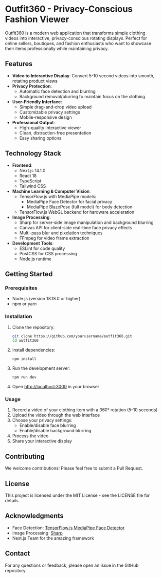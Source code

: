 # Outfit360 - Privacy-Conscious Fashion Viewer

Outfit360 is a modern web application that transforms simple clothing videos into interactive, privacy-conscious rotating displays. Perfect for online sellers, boutiques, and fashion enthusiasts who want to showcase their items professionally while maintaining privacy.

## Features

- **Video to Interactive Display**: Convert 5-10 second videos into smooth, rotating product views
- **Privacy Protection**:
  - Automatic face detection and blurring
  - Background removal/blurring to maintain focus on the clothing
- **User-Friendly Interface**:
  - Simple drag-and-drop video upload
  - Customizable privacy settings
  - Mobile-responsive design
- **Professional Output**:
  - High-quality interactive viewer
  - Clean, distraction-free presentation
  - Easy sharing options

## Technology Stack

- **Frontend**:
  - Next.js 14.1.0
  - React 18
  - TypeScript
  - Tailwind CSS
- **Machine Learning & Computer Vision**:
  - TensorFlow.js with MediaPipe models:
    - MediaPipe Face Detector for facial privacy
    - MediaPipe BlazePose (full model) for body detection
  - TensorFlow.js WebGL backend for hardware acceleration
- **Image Processing**:
  - Sharp for server-side image manipulation and background blurring
  - Canvas API for client-side real-time face privacy effects
  - Multi-pass blur and pixelation techniques
  - FFmpeg for video frame extraction
- **Development Tools**:
  - ESLint for code quality
  - PostCSS for CSS processing
  - Node.js runtime

## Getting Started

### Prerequisites

- Node.js (version 18.18.0 or higher)
- npm or yarn

### Installation

1. Clone the repository:
   ```bash
   git clone https://github.com/yourusername/outfit360.git
   cd outfit360
   ```

2. Install dependencies:
   ```bash
   npm install
   ```

3. Run the development server:
   ```bash
   npm run dev
   ```

4. Open [http://localhost:3000](http://localhost:3000) in your browser

### Usage

1. Record a video of your clothing item with a 360° rotation (5-10 seconds)
2. Upload the video through the web interface
3. Choose your privacy settings:
   - Enable/disable face blurring
   - Enable/disable background blurring
4. Process the video
5. Share your interactive display

## Contributing

We welcome contributions! Please feel free to submit a Pull Request.

## License

This project is licensed under the MIT License - see the LICENSE file for details.

## Acknowledgments

- Face Detection: [TensorFlow.js MediaPipe Face Detector](https://github.com/tensorflow/tfjs-models/tree/master/face-detection)
- Image Processing: [Sharp](https://sharp.pixelplumbing.com/)
- Next.js Team for the amazing framework

## Contact

For any questions or feedback, please open an issue in the GitHub repository.

